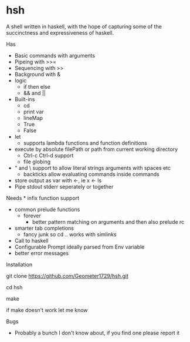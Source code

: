 # hsh
A shell written in haskell, with the hope of capturing some of the succinctness and expressiveness of haskell.

Has
  * Basic commands with arguments
  * Pipeing with >>=
  * Sequencing with >>
  * Background with &
  * logic 
    * if then else 
    * && and ||
  * Built-ins
    * cd 
    * print var 
    * lineMap
    * True
    * False
  * let
    * supports lambda functions and function definitions
  * execute by absolute filePath or path from current working directory
	* Ctrl-c Ctrl-d support
	* file globing
  * " and \\ support to allow literal strings arguments with spaces etc
	* backticks allow evaluating commands inside commands
  * store output as var with <-, ie x <- ls
  * Pipe stdout stderr seperately or together

Needs
	* infix function support
  * common prelude functions
    * forever
      * better pattern matching on arguments and then also prelude rc
  * smarter tab completions
	* fancy junk so cd .. works with simlinks 
  * Call to haskell
  * Configurable Prompt ideally parsed from Env variable
  * better error messages

Installation

git clone https://github.com/Geometer1729/hsh.git

cd hsh

make 

if make doesn't work let me know

Bugs
  * Probably a bunch I don't know about, if you find one please report it

